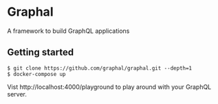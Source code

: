 # Graphal
A framework to build GraphQL applications

## Getting started

```
$ git clone https://github.com/graphal/graphal.git --depth=1
$ docker-compose up
```

Vist http://localhost:4000/playground to play around with your GraphQL server.

